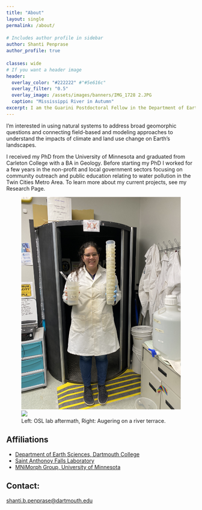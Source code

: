 ```yaml
---
title: "About"
layout: single
permalink: /about/

# Includes author profile in sidebar
author: Shanti Penprase
author_profile: true

classes: wide
# If you want a header image
header:
  overlay_color: "#222222" #"#5e616c"
  overlay_filter: "0.5"
  overlay_image: /assets/images/banners/IMG_1728 2.JPG
  caption: "Mississippi River in Autumn"
excerpt: I am the Guarini Postdoctoral Fellow in the Department of Earth Sciences at Dartmouth College, where I use field-based geochronology and sediment coring, remote sensing, and computational modeling to study how river systems respond to changes in climate and base level (the water level at a river’s mouth), and sedimentation (either driven by glaciation or agriculture).
---
```

 
I’m interested in using natural systems to address broad geomorphic questions and connecting field-based and modeling approaches to understand the impacts of climate and land use change on Earth’s landscapes.

I received my PhD from the University of Minnesota and graduated from Carleton College with a BA in Geology. Before starting my PhD I worked for a few years in the non-profit and local government sectors focusing on community outreach and public education relating to water pollution in the Twin Cities Metro Area. To learn more about my current projects, see my Research Page.
 
<figure class="half">
	<img src="/assets/images/banners/IMG_2277.JPG">
	<img src="/assets/images/IMG_5616_2.JPG">
	<figcaption>Left: OSL lab aftermath, Right: Augering on a river terrace. </figcaption>
</figure> 

## Affiliations

* [Department of Earth Sciences, Dartmouth College](https://earthsciences.dartmouth.edu/)
* [Saint Anthonoy Falls Laboratory](https://cse.umn.edu/safl)
* [MNiMorph Group, University of Minnesota](https://mnimorph.github.io/)

## Contact:
shanti.b.penprase@dartmouth.edu
